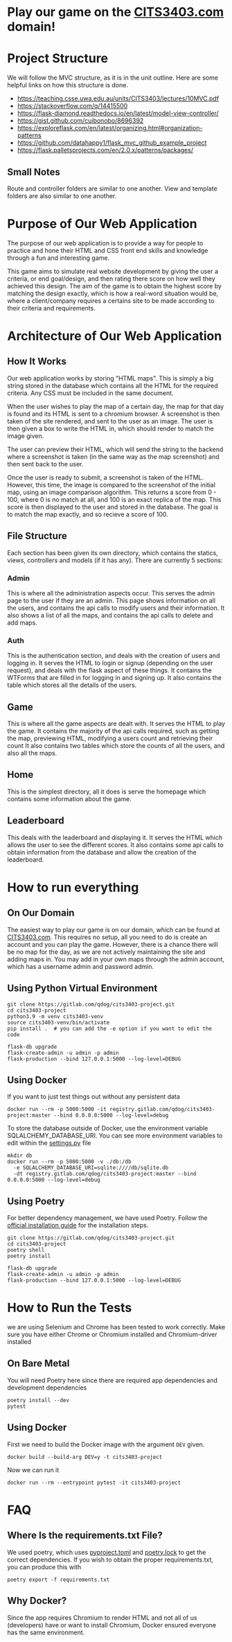 # Play our game on the [CITS3403.com](https://cits3403.com) domain!

# Project Structure
We will follow the MVC structure, as it is in the unit outline.
Here are some helpful links on how this structure is done.
- https://teaching.csse.uwa.edu.au/units/CITS3403/lectures/10MVC.pdf
- https://stackoverflow.com/q/14415500
- https://flask-diamond.readthedocs.io/en/latest/model-view-controller/
- https://gist.github.com/cuibonobo/8696392
- https://exploreflask.com/en/latest/organizing.html#organization-patterns
- https://github.com/datahappy1/flask_mvc_github_example_project
- https://flask.palletsprojects.com/en/2.0.x/patterns/packages/

## Small Notes
Route and controller folders are similar to one another.
View and template folders are also similar to one another.

# Purpose of Our Web Application
The purpose of our web application is to provide a way for people to practice and hone their HTML and CSS front end skills and knowledge through a fun and interesting game.

This game aims to simulate real website development by giving the user a criteria, or end goal/design, and then rating there score on how well they achieved this design. The aim of the game is to obtain the highest score by matching the design exactly, which is how a real-word situation would be, where a client/company requires a certains site to be made according to their criteria and requirements.

# Architecture of Our Web Application
## How It Works
Our web application works by storing "HTML maps". This is simply a big string stored in the database which contains all the HTML for the required criteria. Any CSS must be included in the same document. 

When the user wishes to play the map of a certain day, the map for that day is found and its HTML is sent to a chromium browser. A screenshot is then taken of the site rendered, and sent to the user as an image. The user is then given a box to write the HTML in, which should render to match the image given.

The user can preview their HTML, which will send the string to the backend where a screenshot is taken (in the same way as the map screenshot) and then sent back to the user. 

Once the user is ready to submit, a screenshot is taken of the HTML. However, this time, the image is compared to the screenshot of the initial map, using an image comparison algorithm. This returns a score from 0 - 100, where 0 is no match at all, and 100 is an exact replica of the map. This score is then displayed to the user and stored in the database. The goal is to match the map exactly, and so recieve a score of 100.

## File Structure
Each section has been given its own directory, which contains the statics, views, controllers and models (if it has any). There are currently 5 sections:

### Admin
This is where all the administration aspects occur. This serves the admin page to the user if they are an admin.
This page shows information on all the users, and contains the api calls to modify users and their information.
It also shows a list of all the maps, and contains the api calls to delete and add maps.

### Auth
This is the authentication section, and deals with the creation of users and logging in.
It serves the HTML to login or signup (depending on the user request), and deals with the flask aspect of these things.
It contains the WTForms that are filled in for logging in and signing up.
It also contains the table which stores all the details of the users.

## Game
This is where all the game aspects are dealt with.
It serves the HTML to play the game.
It contains the majority of the api calls required, such as getting the map, previewing HTML, modifying a users count and retrieving their count
It also contains two tables which store the counts of all the users, and also all the maps.

## Home
This is the simplest directory, all it does is serve the homepage which contains some information about the game.

## Leaderboard
This deals with the leaderboard and displaying it.
It serves the HTML which allows the user to see the different scores. 
It also contains some api calls to obtain information from the database and allow the creation of the leaderboard.


# How to run everything

## On Our Domain
The easiest way to play our game is on our domain, which can be found at [CITS3403.com](https://cits3403.com). This requires no setup, all you need to do is create an account and you can play the game.
However, there is a chance there will be no map for the day, as we are not actively maintaining the site and adding maps in. You may add in your own maps through the admin account, which has a username admin and password admin.

## Using Python Virtual Environment
```shell
git clone https://gitlab.com/qdog/cits3403-project.git
cd cits3403-project
python3.9 -m venv cits3403-venv
source cits3403-venv/bin/activate
pip install .  # you can add the -e option if you want to edit the code

flask-db upgrade
flask-create-admin -u admin -p admin
flask-production --bind 127.0.0.1:5000 --log-level=DEBUG
```

## Using Docker
If you want to just test things out without any persistent data
```shell
docker run --rm -p 5000:5000 -it registry.gitlab.com/qdog/cits3403-project:master --bind 0.0.0.0:5000 --log-level=debug 
```
To store the database outside of Docker, use the environment variable SQLALCHEMY_DATABASE_URI. You can see more environment 
variables to edit within the [settings.py](src/flask_app/settings.py) file
```shell
mkdir db
docker run --rm -p 5000:5000 -v ./db:/db
  -e SQLALCHEMY_DATABASE_URI=sqlite:////db/sqlite.db
  -dt registry.gitlab.com/qdog/cits3403-project:master --bind 0.0.0.0:5000 --log-level=debug 
```

## Using Poetry
For better dependency management, we have used Poetry.
Follow the [official installation guide](https://python-poetry.org/docs/master/#installing-with-the-official-installer)
for the installation steps.
```shell
git clone https://gitlab.com/qdog/cits3403-project.git
cd cits3403-project
poetry shell
poetry install

flask-db upgrade
flask-create-admin -u admin -p admin
flask-production --bind 127.0.0.1:5000 --log-level=DEBUG
```

# How to Run the Tests
we are using Selenium and Chrome has been tested to work correctly.
Make sure you have either Chrome or Chromium installed and Chromium-driver installed
## On Bare Metal
You will need Poetry here since there are required app dependencies and development dependencies
```shell
poetry install --dev
pytest
```

## Using Docker
First we need to build the Docker image with the argument `DEV` given.
```shell
docker build --build-arg DEV=y -t cits3403-project 
```
Now we can run it
```shell
docker run --rm --entrypoint pytest -it cits3403-project 
```


# FAQ
## Where Is the requirements.txt File?
We used poetry, which uses [pyproject.toml](pyproject.toml) and [poetry.lock](poetry.lock) to get the correct dependencies.
If you wish to obtain the proper requirements.txt, you can produce this with
```shell
poetry export -f requirements.txt
```

## Why Docker?
Since the app requires Chromium to render HTML and not all of us (developers) have or want to install Chromium, Docker ensured
everyone has the same environment.
